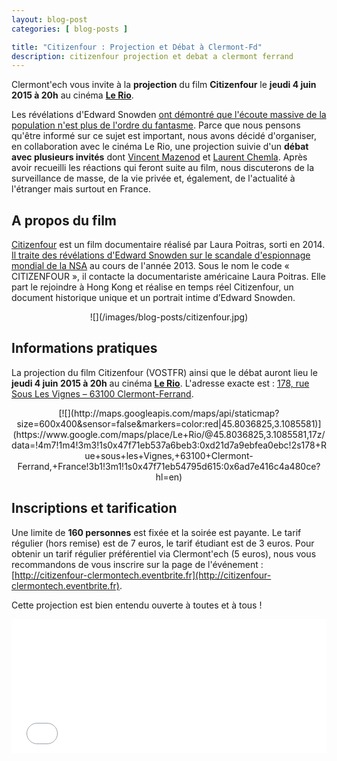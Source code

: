 ```yaml
---
layout: blog-post
categories: [ blog-posts ]

title: "Citizenfour : Projection et Débat à Clermont-Fd"
description: citizenfour projection et debat a clermont ferrand
---
```




Clermont'ech vous invite à la **projection** du film **Citizenfour** le **jeudi
4 juin 2015 à 20h** au cinéma [**Le Rio**](http://cinemalerio.com/).

Les révélations d'Edward Snowden [ont démontré que l'écoute massive de la
population n'est plus de l'ordre du
fantasme](http://jenairienacacher.fr/surveillance.html). Parce que nous pensons
qu'être informé sur ce sujet est important, nous avons décidé d'organiser, en
collaboration avec le cinéma Le Rio, une projection suivie d'un **débat avec
plusieurs invités** dont [Vincent Mazenod](https://twitter.com/mazenovi) et
[Laurent Chemla](https://twitter.com/laurentchemla). Après avoir recueilli les
réactions qui feront suite au film, nous discuterons de la surveillance de
masse, de la vie privée et, également, de l'actualité à l'étranger mais surtout
en France.

## A propos du film

[Citizenfour](https://citizenfourfilm.com/) est un film documentaire réalisé
par Laura Poitras, sorti en 2014. [Il traite des révélations d'Edward Snowden
sur le scandale d'espionnage mondial de la
NSA](https://fr.wikipedia.org/wiki/Citizenfour) au cours de l'année 2013. Sous
le nom le code « CITIZENFOUR », il contacte la documentariste américaine Laura
Poitras. Elle part le rejoindre à Hong Kong et réalise en temps réel
Citizenfour, un document historique unique et un portrait intime d’Edward
Snowden.

<center>
![](/images/blog-posts/citizenfour.jpg)
</center>

## Informations pratiques

La projection du film Citizenfour (VOSTFR) ainsi que le débat auront lieu le
**jeudi 4 juin 2015 à 20h** au cinéma [**Le Rio**](http://cinemalerio.com/).
L'adresse exacte est : [178, rue Sous Les Vignes – 63100
Clermont-Ferrand](https://www.google.com/maps/place/Le+Rio/@45.8036825,3.1085581,17z/data=!4m7!1m4!3m3!1s0x47f71eb537a6beb3:0xd21d7a9ebfea0ebc!2s178+Rue+sous+les+Vignes,+63100+Clermont-Ferrand,+France!3b1!3m1!1s0x47f71eb54795d615:0x6ad7e416c4a480ce?hl=en).

<center>
[![](http://maps.googleapis.com/maps/api/staticmap?size=600x400&sensor=false&markers=color:red|45.8036825,3.1085581)](https://www.google.com/maps/place/Le+Rio/@45.8036825,3.1085581,17z/data=!4m7!1m4!3m3!1s0x47f71eb537a6beb3:0xd21d7a9ebfea0ebc!2s178+Rue+sous+les+Vignes,+63100+Clermont-Ferrand,+France!3b1!3m1!1s0x47f71eb54795d615:0x6ad7e416c4a480ce?hl=en)
</center>

## Inscriptions et tarification

Une limite de **160 personnes** est fixée et la soirée est payante. Le tarif
régulier (hors remise) est de 7 euros, le tarif étudiant est de 3 euros.
Pour obtenir un tarif régulier préférentiel via Clermont'ech (5 euros), nous
vous recommandons de vous inscrire sur la page de l'événement :
[http://citizenfour-clermontech.eventbrite.fr](http://citizenfour-clermontech.eventbrite.fr).

Cette projection est bien entendu ouverte à toutes et à tous !

<iframe  src="//eventbrite.fr/tickets-external?eid=17081765019&ref=etckt" frameborder="0" height="214" width="100%" vspace="0" hspace="0" marginheight="5" marginwidth="5" scrolling="auto" allowtransparency="true"></iframe>
